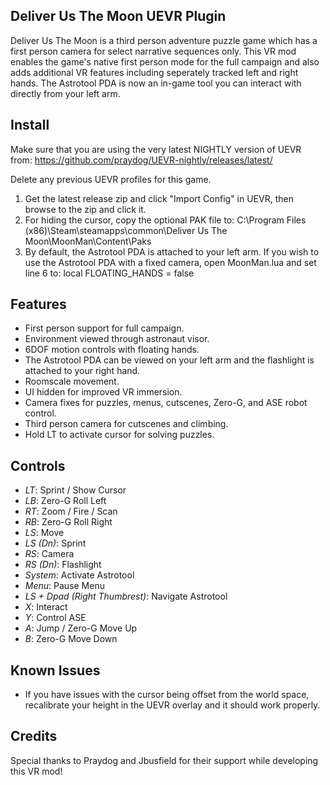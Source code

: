 ## Deliver Us The Moon UEVR Plugin
Deliver Us The Moon is a third person adventure puzzle game which has a first person camera for select narrative sequences only.  This VR mod enables the game's native first person mode for the full campaign and also adds additional VR features including seperately tracked left and right hands.  The Astrotool PDA is now an in-game tool you can interact with directly from your left arm.

## Install
Make sure that you are using the very latest NIGHTLY version of UEVR from: https://github.com/praydog/UEVR-nightly/releases/latest/

Delete any previous UEVR profiles for this game.

1. Get the latest release zip and click "Import Config" in UEVR, then browse to the zip and click it.
2. For hiding the cursor, copy the optional PAK file to: C:\Program Files (x86)\Steam\steamapps\common\Deliver Us The Moon\MoonMan\Content\Paks
3. By default, the Astrotool PDA is attached to your left arm.  If you wish to use the Astrotool PDA with a fixed camera, open MoonMan.lua and set line 6 to: local FLOATING_HANDS = false

## Features
* First person support for full campaign.
* Environment viewed through astronaut visor.
* 6DOF motion controls with floating hands.
* The Astrotool PDA can be viewed on your left arm and the flashlight is attached to your right hand.
* Roomscale movement.
* UI hidden for improved VR immersion.
* Camera fixes for puzzles, menus, cutscenes, Zero-G, and ASE robot control.
* Third person camera for cutscenes and climbing.
* Hold LT to activate cursor for solving puzzles.

## Controls
* *LT*: Sprint / Show Cursor
* *LB*: Zero-G Roll Left
* *RT*: Zoom / Fire / Scan
* *RB*: Zero-G Roll Right
* *LS*: Move
* *LS (Dn)*: Sprint
* *RS*: Camera
* *RS (Dn)*: Flashlight
* *System*: Activate Astrotool
* *Menu*: Pause Menu
* *LS + Dpad (Right Thumbrest)*: Navigate Astrotool
* *X*: Interact
* *Y*: Control ASE
* *A*: Jump / Zero-G Move Up
* *B*: Zero-G Move Down

## Known Issues
* If you have issues with the cursor being offset from the world space, recalibrate your height in the UEVR overlay and it should work properly. 

## Credits
Special thanks to Praydog and Jbusfield for their support while developing this VR mod!
